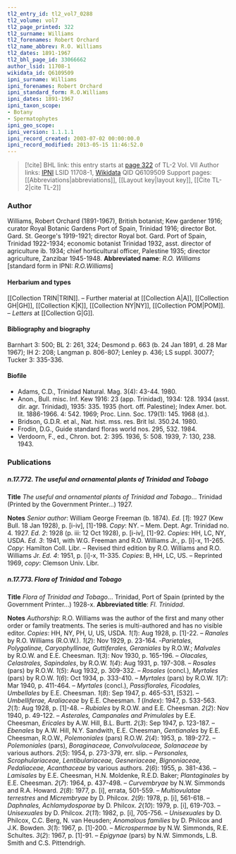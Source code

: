 ```yaml
---
tl2_entry_id: tl2_vol7_0288
tl2_volume: vol7
tl2_page_printed: 322
tl2_surname: Williams
tl2_forenames: Robert Orchard
tl2_name_abbrev: R.O. Williams
tl2_dates: 1891-1967
tl2_bhl_page_id: 33066662
author_lsid: 11708-1
wikidata_id: Q6109509
ipni_surname: Williams
ipni_forenames: Robert Orchard
ipni_standard_form: R.O.Williams
ipni_dates: 1891-1967
ipni_taxon_scope: 
- Botany
- Spermatophytes
ipni_geo_scope: 
ipni_version: 1.1.1.1
ipni_record_created: 2003-07-02 00:00:00.0
ipni_record_modified: 2013-05-15 11:46:52.0
---
```


> [!cite] BHL link: this entry starts at [page 322](https://www.biodiversitylibrary.org/page/33066662) of TL-2 Vol. VII
> Author links: [IPNI](https://www.ipni.org/a/11708-1) LSID 11708-1, [Wikidata](https://www.wikidata.org/wiki/Q6109509) QID Q6109509
> Support pages: [[Abbreviations|abbreviations]], [[Layout key|layout key]], [[Cite TL-2|cite TL-2]]

### Author

Williams, Robert Orchard (1891-1967), British botanist; Kew gardener 1916; curator Royal Botanic Gardens Port of Spain, Trinidad 1916; director Bot. Gard. St. George's 1919-1921; director Royal bot. Gard. Port of Spain, Trinidad 1922-1934; economic botanist Trinidad 1932, asst. director of agriculture ib. 1934; chief horticultural officer, Palestine 1935; director agriculture, Zanzibar 1945-1948. 
**Abbreviated name**: *R.O. Williams* \[standard form in IPNI: *R.O.Williams*\]

#### Herbarium and types

[[Collection TRIN|TRIN]]. – Further material at [[Collection A|A]], [[Collection GH|GH]], [[Collection K|K]], [[Collection NY|NY]], [[Collection POM|POM]]. – *Letters* at [[Collection G|G]].

#### Bibliography and biography

Barnhart 3: 500; BL 2: 261, 324; Desmond p. 663 (b. 24 Jan 1891, d. 28 Mar 1967); IH 2: 208; Langman p. 806-807; Lenley p. 436; LS suppl. 30077; Tucker 3: 335-336.

#### Biofile

- Adams, C.D., Trinidad Natural. Mag. 3(4): 43-44. 1980.
- Anon., Bull. misc. Inf. Kew 1916: 23 (app. Trinidad), 1934: 128. 1934 (asst. dir. agr. Trinidad), 1935: 335. 1935 (hort. off. Palestine); Index Amer. bot. lit. 1886-1966. 4: 542. 1969; Proc. Linn. Soc. 179(1): 145. 1968 (d.).
- Bridson, G.D.R. et al., Nat. hist. mss. res. Brit Isl. 350.24. 1980.
- Frodin, D.G., Guide standard floras world nos. 295, 532. 1984.
- Verdoorn, F., ed., Chron. bot. 2: 395. 1936, 5: 508. 1939, 7: 130, 238. 1943.

### Publications

##### n.17.772. The useful and ornamental plants of Trinidad and Tobago

**Title**
*The useful and ornamental plants of Trinidad and Tobago*... Trinidad (Printed by the Government Printer...) 1927.

**Notes**
*Senior author*: William George Freeman (b. 1874).
*Ed*. \[*1*\]: 1927 (Kew Bull. 18 Jan 1928), p. \[i-iv\], \[1\]-198. *Copy*: NY. – Mem. Dept. Agr. Trinidad no. 4. 1927.
*Ed. 2*: 1928 (p. iii: 12 Oct 1928), p. \[i-iv\], \[1\]-92. *Copies*: HH, LC, NY, USDA.
*Ed. 3*: 1941, with W.G. Freeman and R.O. Williams Jr., p. \[i\]-x, 11-265. *Copy*: Hamilton Coll. Libr. – Revised third edition by R.O. Williams and R.O. Williams Jr.
*Ed. 4*: 1951, p. \[i\]-x, 11-335. *Copies*: B, HH, LC, US. – Reprinted 1969, *copy*: Clemson Univ. Libr.

##### n.17.773. Flora of Trinidad and Tobago

**Title**
*Flora of Trinidad and Tobago*... Trinidad, Port of Spain (printed by the Government Printer...) 1928-x.
**Abbreviated title**: *Fl. Trinidad*.

**Notes**
*Authorship*: R.O. Williams was the author of the first and many other order or family treatments. The series is multi-authored and has no visible editor. *Copies*: HH, NY, PH, U, US, USDA.
*1*(*1*): Aug 1928, p. \[1\]-22. – *Ranales* by R.O. Williams (R.O.W.).
*1*(*2*): Nov 1929, p. 23-164. -*Parietales, Polygalinae, Caryophyllinae, Guttiferales, Geraniales* by R.O.W.; *Malvales* by R.O.W. and E.E. Cheesman.
*1*(*3*): Nov 1930, p. 165-196. – *Olacales, Celastrales, Sapindales*, by R.O.W.
*1*(*4*): Aug 1931, p. 197-308. – *Rosales* (pars) by R.O.W.
*1*(*5*): Aug 1932, p. 309-332. – *Rosales* (concl.), *Myrtales* (pars) by R.O.W.
*1*(*6*): Oct 1934, p. 333-410. – *Myrtales* (pars) by R.O.W.
*1*(*7*): Mar 1940, p. 411-464. – *Myrtales* (concl.), *Passiflorales, Ficodales, Umbellales* by E.E. Cheesman.
*1*(*8*): Sep 1947, p. 465-531, \[532\]. – *Umbelliferae, Araliaceae* by E.E. Cheesman.
*1* (*Index*): 1947, p. 533-563.
*2*(*1*): Aug 1928, p. \[1\]-48. – *Rubiales* by R.O.W. and E.E. Cheesman.
*2*(*2*): Nov 1940, p. 49-122. – *Asterales, Campanales and Primulales* by E.E. Cheesman, *Ericales* by A.W. Hill, B.L. Burtt.
*2*(*3*): Sep 1947, p. 123-187. – *Ebenales* by A.W. Hill, N.Y. Sandwith, E.E. Cheesman, *Gentianales* by E.E. Cheesman, R.O.W., *Polemoniales* (pars) R.O.W.
*2*(*4*): 1953, p. 189-272. – *Polemoniales* (pars), *Boraginaceae, Convolvulaceae, Solanaceae* by various authors.
*2*(*5*): 1954, p. 273-379, err. slip. – *Personales, Scrophulariaceae, Lentibulariaceae, Gesneriaceae*, *Bignoniaceae, Pedaliaceae, Acanthaceae* by various authors.
*2*(*6*): 1955, p. 381-436. – *Lamisales* by E.E. Cheesman, H.N. Moldenke, R.E.D. Baker; *Plantaginales* by E.E. Cheesman.
*2*(*7*): 1964, p. 437-498. – *Curvembryae* by N.W. Simmonds and R.A. Howard.
*2*(*8*): 1977, p. \[i\], errata, 501-559. – *Multiovulatae terrestres* and *Micrembryae* by D. Philcox.
*2*(*9*): 1978, p. \[i\], 561-618. – *Daphnales, Achlamydosporae* by D. Philcox.
*2*(*10*): 1979, p. \[i\], 619-703. – *Unisexuales* by D. Philcox.
*2*(*11*): 1982, p. \[i\], 705-756. – *Unisexuales* by D. Philcox, C.C. Berg, N. van Heusden; *Anomalous families* by D. Philcox and J.K. Bowden.
*3*(*1*): 1967, p. \[1\]-200. – *Microspermae* by N.W. Simmonds, R.E. Schultes.
*3*(*2*): 1967, p. \[1\]-91. – *Epigynae* (pars) by N.W. Simmonds, L.B. Smith and C.S. Pittendrigh.

